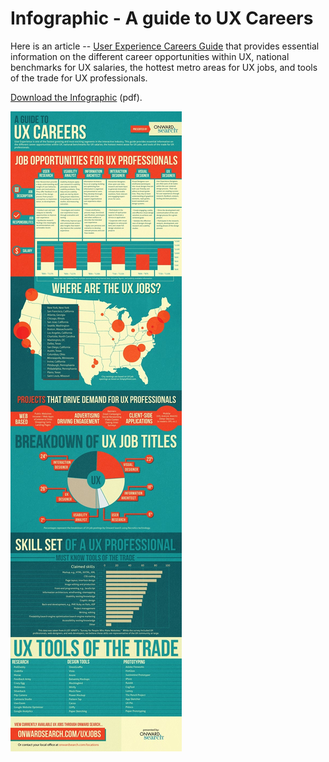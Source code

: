 # Infographic - A guide to UX Careers

Here is an article -- [User Experience Careers Guide](http://www.onwardsearch.com/careers/user-experience-careers-guide/) that provides essential information on the different career opportunities within UX, national benchmarks for UX salaries, the hottest metro areas for UX jobs, and tools of the trade for UX professionals.

[Download the Infographic](http://www.onwardsearch.com/UX-Career-Guide/UX-Career-Guide-Infographic.pdf) (pdf).

<a href="http://www.onwardsearch.com/UX-Career-Guide/"><img class="large" src="/static/2011/user-experience-careers-guide.jpg" alt="An infographic guide to UX careers" loading="lazy"></a>